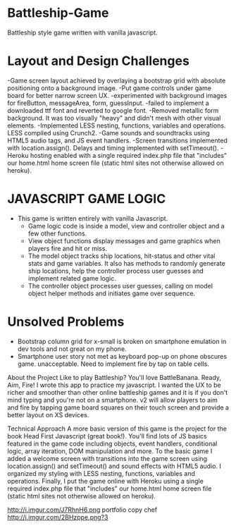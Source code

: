 # Battleship-Game
Battleship style game written with vanilla javascript.

# Layout and Design Challenges
-Game screen layout achieved by overlaying a bootstrap grid with absolute positioning onto a background image.
-Put game controls under game board for better narrow screen UX.
-experimented with background images for fireButton, messageArea, form, guessInput.
-failed to implement a downloaded ttf font and reverted to google font.
-Removed metallic form background. It was too visually "heavy" and didn't mesh with other visual elements.
-Implemented LESS nesting, functions, variables and operations. LESS compiled using Crunch2.
-Game sounds and soundtracks using HTML5 audio tags, and JS event handlers.
-Screen transitions implemented with location.assign(). Delays and timing implemented with setTimeout().
-Heroku hosting enabled with a single required index.php file that "includes" our home.html home screen file (static html sites not otherwise allowed on heroku).

# JAVASCRIPT GAME LOGIC
- This game is written entirely with vanilla Javascript.
  - Game logic code is inside a model, view and controller object and a few other functions.
  - View object functions display messages and game graphics when players fire and hit or miss.
  - The model object tracks ship locations, hit-status and other vital stats and game variables. It also has methods to randomly generate ship locations, help the controller process user guesses and implement related game logic.
  - The controller object processes user guesses, calling on model object helper methods and initiates game over sequence.

# Unsolved Problems
- Bootstrap column grid for x-small is broken on smartphone emulation in dev tools and not great on my phone.
- Smartphone user story not met as keyboard pop-up on phone obscures game. unacceptable. Need to implement fire by tap on table cells.

About the Project
Like to play Battleship? You'll love BattleBanana. Ready, Aim, Fire! I wrote this app to practice my javascript. I wanted the UX to be richer and smoother than other online battleship games and it is if you don't mind typing and you're not on a smartphone. v2 will allow players to aim and fire by tapping game board squares on their touch screen and provide a better layout on XS devices.

Technical Approach
A more basic version of this game is the project for the book Head First Javascript (great book!). You'll find lots of JS basics featured in the game code including objects, event handlers, conditional logic, array iteration, DOM manipulation and more. To the basic game I added a welcome screen with transitions into the game screen using location.assign() and setTimeout() and sound effects with HTML5 audio. I organized my styling with LESS nesting, functions, variables and operations. Finally, I put the game online with Heroku using a single required index.php file that "includes" our home.html home screen file (static html sites not otherwise allowed on heroku).


http://i.imgur.com/J7RhnH6.png portfolio
copy chef http://i.imgur.com/2BHzppe.png?3
